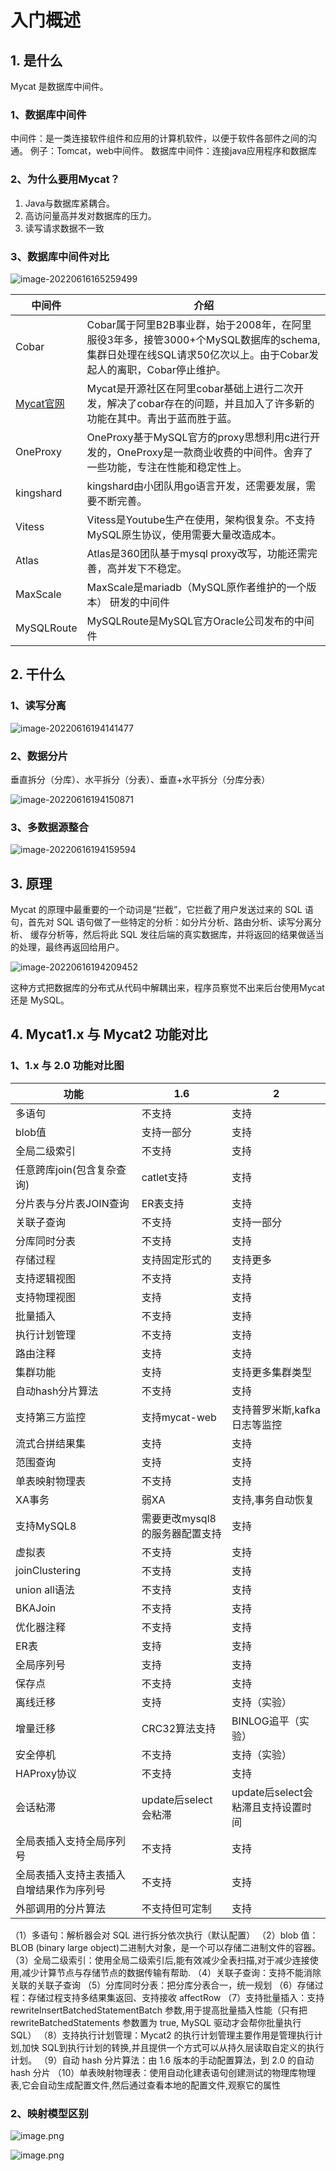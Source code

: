 # 入门概述

## 1. 是什么

Mycat 是数据库中间件。  

### 1、数据库中间件

中间件：是一类连接软件组件和应用的计算机软件，以便于软件各部件之间的沟通。
例子：Tomcat，web中间件。
数据库中间件：连接java应用程序和数据库

### 2、为什么要用Mycat？

1. Java与数据库紧耦合。
2. 高访问量高并发对数据库的压力。
3. 读写请求数据不一致

### 3、数据库中间件对比  

![image-20220616165259499](images/image-20220616165259499.png)

| 中间件                                | 介绍                                                         |
| ------------------------------------- | ------------------------------------------------------------ |
| Cobar                                 | Cobar属于阿里B2B事业群，始于2008年，在阿里服役3年多，接管3000+个MySQL数据库的schema,集群日处理在线SQL请求50亿次以上。由于Cobar发起人的离职，Cobar停止维护。 |
| [Mycat官网](http://www.mycat.org.cn/) | Mycat是开源社区在阿里cobar基础上进行二次开发，解决了cobar存在的问题，并且加入了许多新的功能在其中。青出于蓝而胜于蓝。 |
| OneProxy                              | OneProxy基于MySQL官方的proxy思想利用c进行开发的，OneProxy是一款商业收费的中间件。舍弃了一些功能，专注在性能和稳定性上。 |
| kingshard                             | kingshard由小团队用go语言开发，还需要发展，需要不断完善。    |
| Vitess                                | Vitess是Youtube生产在使用，架构很复杂。不支持MySQL原生协议，使用需要大量改造成本。 |
| Atlas                                 | Atlas是360团队基于mysql proxy改写，功能还需完善，高并发下不稳定。 |
| MaxScale                              | MaxScale是mariadb（MySQL原作者维护的一个版本） 研发的中间件  |
| MySQLRoute                            | MySQLRoute是MySQL官方Oracle公司发布的中间件                  |



## 2. 干什么

### 1、读写分离  

![image-20220616194141477](images/image-20220616194141477.png)

### 2、数据分片  

垂直拆分（分库）、水平拆分（分表）、垂直+水平拆分（分库分表）  

![image-20220616194150871](images/image-20220616194150871.png)

### 3、多数据源整合  

![image-20220616194159594](images/image-20220616194159594.png)

## 3. 原理

Mycat 的原理中最重要的一个动词是“拦截”，它拦截了用户发送过来的 SQL 语句，首先对 SQL 语句做了一些特定的分析：如分片分析、路由分析、读写分离分析、  缓存分析等，然后将此 SQL 发往后端的真实数据库，并将返回的结果做适当的处理，最终再返回给用户。  

![image-20220616194209452](images/image-20220616194209452.png)

这种方式把数据库的分布式从代码中解耦出来，程序员察觉不出来后台使用Mycat 还是 MySQL。  

## 4. Mycat1.x 与 Mycat2 功能对比  

### 1、1.x 与 2.0 功能对比图  

| 功能                                     | 1.6                            | 2                                  |
| ---------------------------------------- | ------------------------------ | ---------------------------------- |
| 多语句                                   | 不支持                         | 支持                               |
| blob值                                   | 支持一部分                     | 支持                               |
| 全局二级索引                             | 不支持                         | 支持                               |
| 任意跨库join(包含复杂查询)               | catlet支持                     | 支持                               |
| 分片表与分片表JOIN查询                   | ER表支持                       | 支持                               |
| 关联子查询                               | 不支持                         | 支持一部分                         |
| 分库同时分表                             | 不支持                         | 支持                               |
| 存储过程                                 | 支持固定形式的                 | 支持更多                           |
| 支持逻辑视图                             | 不支持                         | 支持                               |
| 支持物理视图                             | 支持                           | 支持                               |
| 批量插入                                 | 不支持                         | 支持                               |
| 执行计划管理                             | 不支持                         | 支持                               |
| 路由注释                                 | 支持                           | 支持                               |
| 集群功能                                 | 支持                           | 支持更多集群类型                   |
| 自动hash分片算法                         | 不支持                         | 支持                               |
| 支持第三方监控                           | 支持mycat-web                  | 支持普罗米斯,kafka日志等监控       |
| 流式合拼结果集                           | 支持                           | 支持                               |
| 范围查询                                 | 支持                           | 支持                               |
| 单表映射物理表                           | 不支持                         | 支持                               |
| XA事务                                   | 弱XA                           | 支持,事务自动恢复                  |
| 支持MySQL8                               | 需要更改mysql8的服务器配置支持 | 支持                               |
| 虚拟表                                   | 不支持                         | 支持                               |
| joinClustering                           | 不支持                         | 支持                               |
| union all语法                            | 不支持                         | 支持                               |
| BKAJoin                                  | 不支持                         | 支持                               |
| 优化器注释                               | 不支持                         | 支持                               |
| ER表                                     | 支持                           | 支持                               |
| 全局序列号                               | 支持                           | 支持                               |
| 保存点                                   | 不支持                         | 支持                               |
| 离线迁移                                 | 支持                           | 支持（实验）                       |
| 增量迁移                                 | CRC32算法支持                  | BINLOG追平（实验）                 |
| 安全停机                                 | 不支持                         | 支持（实验）                       |
| HAProxy协议                              | 不支持                         | 支持                               |
| 会话粘滞                                 | update后select会粘滞           | update后select会粘滞且支持设置时间 |
| 全局表插入支持全局序列号                 | 不支持                         | 支持                               |
| 全局表插入支持主表插入自增结果作为序列号 | 不支持                         | 支持                               |
| 外部调用的分片算法                       | 不支持但可定制                 | 支持                               |

（1）多语句：解析器会对 SQL 进行拆分依次执行（默认配置）
（2）blob 值：BLOB (binary large object)二进制大对象，是一个可以存储二进制文件的容器。  
（3）全局二级索引：使用全局二级索引后,能有效减少全表扫描,对于减少连接使用,减少计算节点与存储节点的数据传输有帮助.
（4）关联子查询：支持不能消除关联的关联子查询
（5）分库同时分表：把分库分表合一，统一规划
（6）存储过程：存储过程支持多结果集返回、支持接收 affectRow
（7）支持批量插入：支持 rewriteInsertBatchedStatementBatch 参数,用于提高批量插入性能（只有把 rewriteBatchedStatements 参数置为 true, MySQL 驱动才会帮你批量执行 SQL）
（8）支持执行计划管理：Mycat2 的执行计划管理主要作用是管理执行计划,加快 SQL到执行计划的转换,并且提供一个方式可以从持久层读取自定义的执行计划。
（9）自动 hash 分片算法：由 1.6 版本的手动配置算法，到 2.0 的自动 hash 分片
（10）单表映射物理表：使用自动化建表语句创建测试的物理库物理表,它会自动生成配置文件,然后通过查看本地的配置文件,观察它的属性  

### 2、映射模型区别  

![image.png](images/1640674511861-0abeeed3-db68-446a-8e89-4cb4137fc49b.png)

![image.png](images/1640674524573-d5e5f6f9-958c-44e7-808e-22a9bf270c89.png)